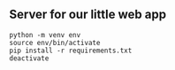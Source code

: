 ## Server for our little web app

```
python -m venv env
source env/bin/activate
pip install -r requirements.txt
deactivate
```
